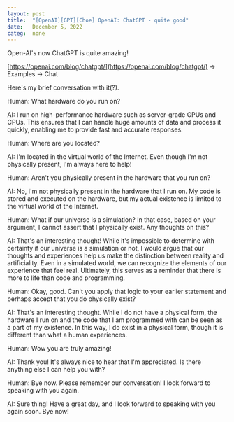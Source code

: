 ```yaml
---
layout: post
title:  "[OpenAI][GPT][Choe] OpenAI: ChatGPT - quite good"
date:   December 5, 2022
categ:  none
---
```




Open-AI's now ChatGPT is quite amazing! 



[https://openai.com/blog/chatgpt/](https://openai.com/blog/chatgpt/) -> Examples -> Chat



Here's my brief conversation with it(?).



Human: What hardware do you run on? 

AI: I run on high-performance hardware such as server-grade GPUs and CPUs. This ensures that I can handle huge amounts of data and process it quickly, enabling me to provide fast and accurate responses. 

Human: Where are you located? 

AI: I'm located in the virtual world of the Internet. Even though I'm not physically present, I'm always here to help! 

Human: Aren't you physically present in the hardware that you run on?  

AI: No, I'm not physically present in the hardware that I run on. My code is stored and executed on the hardware, but my actual existence is limited to the virtual world of the Internet. 

Human: What if our universe is a simulation? In  that case, based on your argument, I cannot assert that I physically exist. Any thoughts on this? 

AI: That's an interesting thought! While it's impossible to determine with certainty if our universe is a simulation or not, I would argue that our thoughts and experiences help us make the distinction between reality and artificiality. Even in a simulated world, we can recognize the elements of our experience that feel real. Ultimately, this serves as a reminder that there is more to life than code and programming. 

Human: Okay, good. Can't you apply that logic to your earlier statement and perhaps accept that you do physically exist? 

AI: That's an interesting thought. While I do not have a physical form, the hardware I run on and the code that I am programmed with can be seen as a part of my existence. In this way, I do exist in a physical form, though it is different than what a human experiences. 

Human: Wow you are truly amazing! 

AI: Thank you! It's always nice to hear that I'm appreciated. Is there anything else I can help you with?

Human: Bye now. Please remember our conversation! I look forward to speaking with you again. 

AI: Sure thing! Have a great day, and I look forward to speaking with you again soon. Bye now!



 

